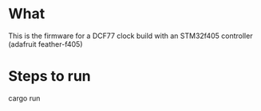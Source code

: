 # What
This is the firmware for a DCF77 clock build with an STM32f405 controller (adafruit feather-f405)


# Steps to run
cargo run

